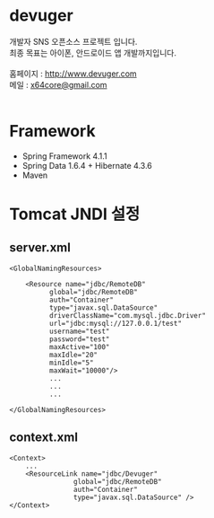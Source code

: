 devuger
=======

개발자 SNS 오픈소스 프로젝트 입니다.<br/>
최종 목표는 아이폰, 안드로이드 앱 개발까지입니다.<br/>
<br/>
홈페이지 : http://www.devuger.com<br/>
메일 : x64core@gmail.com<br/>
<br/>

# Framework

- Spring Framework 4.1.1
- Spring Data 1.6.4 + Hibernate 4.3.6
- Maven

# Tomcat JNDI 설정 

## server.xml

    <GlobalNamingResources>

        <Resource name="jdbc/RemoteDB"
		      global="jdbc/RemoteDB"
		      auth="Container"
		      type="javax.sql.DataSource"
		      driverClassName="com.mysql.jdbc.Driver"
		      url="jdbc:mysql://127.0.0.1/test"
		      username="test"
		      password="test"
		      maxActive="100"
		      maxIdle="20"
		      minIdle="5"
		      maxWait="10000"/>
              ...
              ...
              ...

    </GlobalNamingResources>


## context.xml

    <Context>
        ...
        <ResourceLink name="jdbc/Devuger"
                    global="jdbc/RemoteDB"
                    auth="Container"
                    type="javax.sql.DataSource" />
    </Context>

